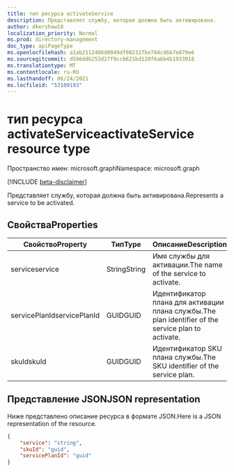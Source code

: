 ```yaml
---
title: тип ресурса activateService
description: Представляет службу, которая должна быть активирована.
author: dkershaw10
localization_priority: Normal
ms.prod: directory-management
doc_type: apiPageType
ms.openlocfilehash: a1ab2112406d0049df002327be784c46b7e879e6
ms.sourcegitcommit: d586ddb253d27f9ccb621bd128f6a6b4b1933918
ms.translationtype: MT
ms.contentlocale: ru-RU
ms.lasthandoff: 06/24/2021
ms.locfileid: "53109193"
---
```

# <a name="activateservice-resource-type"></a><span data-ttu-id="84ded-103">тип ресурса activateService</span><span class="sxs-lookup"><span data-stu-id="84ded-103">activateService resource type</span></span>

<span data-ttu-id="84ded-104">Пространство имен: microsoft.graph</span><span class="sxs-lookup"><span data-stu-id="84ded-104">Namespace: microsoft.graph</span></span>

[!INCLUDE [beta-disclaimer](../../includes/beta-disclaimer.md)]

<span data-ttu-id="84ded-105">Представляет службу, которая должна быть активирована.</span><span class="sxs-lookup"><span data-stu-id="84ded-105">Represents a service to be activated.</span></span>

## <a name="properties"></a><span data-ttu-id="84ded-106">Свойства</span><span class="sxs-lookup"><span data-stu-id="84ded-106">Properties</span></span>

| <span data-ttu-id="84ded-107">Свойство</span><span class="sxs-lookup"><span data-stu-id="84ded-107">Property</span></span>         | <span data-ttu-id="84ded-108">Тип</span><span class="sxs-lookup"><span data-stu-id="84ded-108">Type</span></span>         | <span data-ttu-id="84ded-109">Описание</span><span class="sxs-lookup"><span data-stu-id="84ded-109">Description</span></span>                           |
| ----------------- | ------------ | ------------------------------------- |
| <span data-ttu-id="84ded-110">service</span><span class="sxs-lookup"><span data-stu-id="84ded-110">service</span></span>| <span data-ttu-id="84ded-111">String</span><span class="sxs-lookup"><span data-stu-id="84ded-111">String</span></span> | <span data-ttu-id="84ded-112">Имя службы для активации.</span><span class="sxs-lookup"><span data-stu-id="84ded-112">The name of the service to activate.</span></span> |
| <span data-ttu-id="84ded-113">servicePlanId</span><span class="sxs-lookup"><span data-stu-id="84ded-113">servicePlanId</span></span> | <span data-ttu-id="84ded-114">GUID</span><span class="sxs-lookup"><span data-stu-id="84ded-114">GUID</span></span> | <span data-ttu-id="84ded-115">Идентификатор плана для активации плана службы.</span><span class="sxs-lookup"><span data-stu-id="84ded-115">The plan identifier of the service plan to activate.</span></span> |
| <span data-ttu-id="84ded-116">skuId</span><span class="sxs-lookup"><span data-stu-id="84ded-116">skuId</span></span> | <span data-ttu-id="84ded-117">GUID</span><span class="sxs-lookup"><span data-stu-id="84ded-117">GUID</span></span> | <span data-ttu-id="84ded-118">Идентификатор SKU плана службы.</span><span class="sxs-lookup"><span data-stu-id="84ded-118">The SKU identifier of the service plan.</span></span> |

## <a name="json-representation"></a><span data-ttu-id="84ded-119">Представление JSON</span><span class="sxs-lookup"><span data-stu-id="84ded-119">JSON representation</span></span>

<span data-ttu-id="84ded-120">Ниже представлено описание ресурса в формате JSON.</span><span class="sxs-lookup"><span data-stu-id="84ded-120">Here is a JSON representation of the resource.</span></span>

<!-- {
  "blockType": "resource",
  "optionalProperties": [

  ],
  "@odata.type": "microsoft.graph.activateService"
}-->

```json
{
    "service": "string",
    "skuId": "guid",
    "servicePlanId": "guid"
}

```

<!-- uuid: 20fd7863-9545-40d4-ae8f-fee2d115a690
2015-10-25 14:57:30 UTC -->
<!--
{
  "type": "#page.annotation",
  "description": "activateService",
  "keywords": "",
  "section": "documentation",
  "tocPath": "",
  "suppressions": []
}
-->
